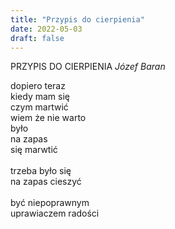 ```yaml
---
title: "Przypis do cierpienia"
date: 2022-05-03
draft: false
---
```

PRZYPIS DO CIERPIENIA
*Józef Baran*

dopiero teraz<br>
kiedy mam się<br>
czym martwić<br>
wiem że nie warto<br>
było<br>
na zapas<br>
się marwtić<br>
<br>
trzeba było się<br>
na zapas cieszyć<br>
<br>
być niepoprawnym<br>
uprawiaczem radości<br>
